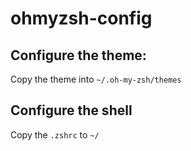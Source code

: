# ohmyzsh-config

## Configure the theme:

Copy the theme into `~/.oh-my-zsh/themes`

## Configure the shell

Copy the `.zshrc` to `~/`
